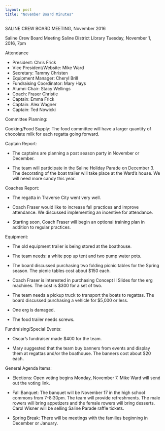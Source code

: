 ```yaml
---
layout: post  
title: "November Board Minutes"  
...  
```


SALINE CREW BOARD MEETING, November 2016

Saline Crew Board Meeting Saline District Library Tuesday, November 1,
2016, 7pm

Attendance

-   President: Chris Frick
-   Vice President/Website: Mike Ward
-   Secretary: Tammy Christen
-   Equipment Manager: Cheryl Brill
-   Fundraising Coordinator: Mary Hays
-   Alumni Chair: Stacy Wellings
-   Coach: Fraser Christie
-   Captain: Emma Frick
-   Captain: Alex Wagner
-   Captain: Ted Nowicki

Committee Planning:

Cooking/Food Supply: The food committee will have a larger quantity of
chocolate milk for each regatta going forward.

Captain Report:

-   The captains are planning a post season party in November
    or December.

-   The team will participate in the Saline Holiday Parade on
    December 3. The decorating of the boat trailer will take place at
    the Ward’s house. We will need more candy this year.

Coaches Report:

-   The regatta in Traverse City went very well.

-   Coach Fraser would like to increase fall practices and
    improve attendance. We discussed implementing an incentive
    for attendance.

-   Starting soon, Coach Fraser will begin an optional training plan in
    addition to regular practices.

Equipment:

-   The old equipment trailer is being stored at the boathouse.

-   The team needs: a white pop up tent and two pump water pots.

-   The board discussed purchasing two folding picnic tables for the
    Spring season. The picnic tables cost about $150 each.

-   Coach Fraser is interested in purchasing Concept II Slides for the
    erg machines. The cost is $300 for a set of two.

-   The team needs a pickup truck to transport the boats to regattas.
    The board discussed purchasing a vehicle for $5,000 or less.

-   One erg is damaged.

-   The food trailer needs screws.

Fundraising/Special Events:

-   Oscar’s fundraiser made $400 for the team.

-   Mary suggested that the team buy banners from events and display
    them at regattas and/or the boathouse. The banners cost about
    $20 each.

General Agenda Items:

-   Elections: Open voting begins Monday, November 7. Mike Ward will
    send out the voting link.

-   Fall Banquet: The banquet will be November 17 in the high school
    commons from 7-8:30pm. The team will provide refreshments. The male
    rowers will bring appetizers and the female rowers will
    bring desserts. Carol Wisner will be selling Saline Parade
    raffle tickets.

-   Spring Break: There will be meetings with the families beginning in
    December or January.


